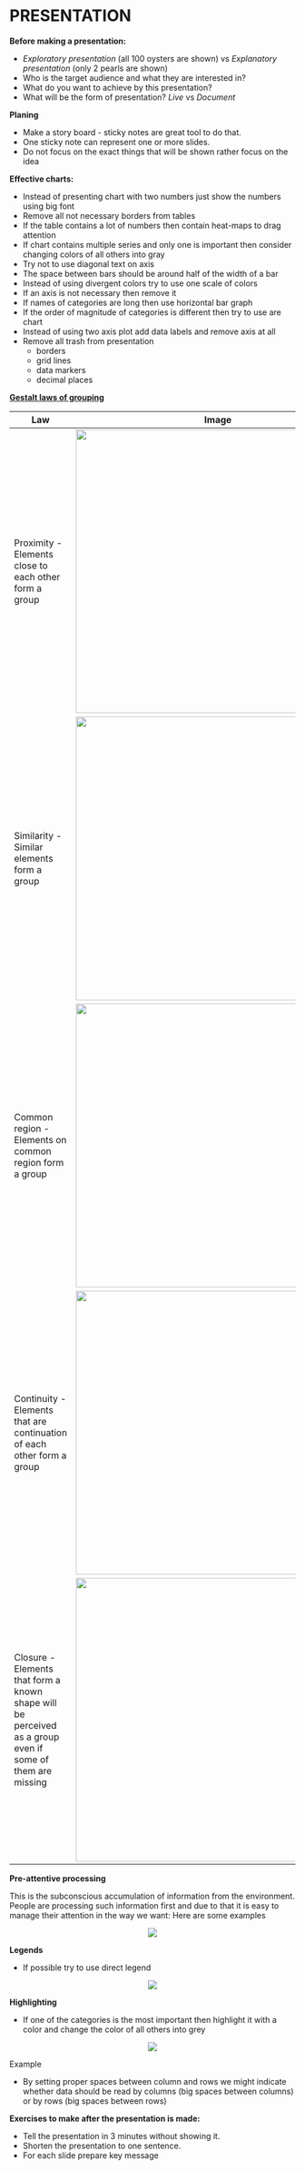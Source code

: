 # PRESENTATION

**Before making a presentation:**

- *Exploratory presentation* (all 100 oysters are shown) vs *Explanatory presentation* (only 2 pearls are shown)
- Who is the target audience and what they are interested in?
- What do you want to achieve by this presentation?
- What will be the form of presentation? *Live* vs *Document*

**Planing**
- Make a story board - sticky notes are great tool to do that.
- One sticky note can represent one or more slides.
- Do not focus on the exact things that will be shown rather focus on the idea

**Effective charts:**
- Instead of presenting chart with two numbers just show the numbers using big font
- Remove all not necessary borders from tables
- If the table contains a lot of numbers then contain heat-maps to drag attention
- If chart contains multiple series and only one is important then consider changing colors of all others into gray
- Try not to use diagonal text on axis
- The space between bars should be around half of the width of a bar
- Instead of using divergent colors try to use one scale of colors
- If an axis is not necessary then remove it
- If names of categories are long then use horizontal bar graph
- If the order of magnitude of categories is different then try to use are chart
- Instead of using two axis plot add data labels and remove axis at all
- Remove all trash from presentation
	- borders
	- grid lines
	- data markers
	- decimal places

 **[Gestalt laws of grouping](https://en.wikipedia.org/wiki/Principles_of_grouping)**


<table>
<thead>
	<tr>
		<th>Law</th>
		<th>Image</th>
	</tr>
</thead>
<tbody>
	<tr>
		<td>Proximity - Elements close to each other form a group</td>
		<td><img src="https://uploads.toptal.io/blog/image/125751/toptal-blog-image-1522045543251-5aab914f146872587eaadc733b640512.png" width="500"/></td>
	</tr>
	<tr>
		<td>Similarity - Similar elements form a group</td>
		<td><img src="https://uploads.toptal.io/blog/image/125748/toptal-blog-image-1522045521325-bdf8cf6d811519a60d995d009599494e.png" width="500"/></td>
	</tr>
	<tr>
		<td>Common region - Elements on common region form a group</td>
		<td><img src="https://miro.medium.com/max/1000/1*TETGzKED0Yh9_O0Y2TWl6A.png" width="500"/></td>
	</tr>
	<tr>
		<td>Continuity - Elements that are continuation of each other form a group</td>
		<td><img src="https://s3-us-west-2.amazonaws.com/courses-images-archive-read-only/wp-content/uploads/sites/902/2015/02/23224746/CNX_Psych_05_06_Continuity.jpg" width="500"/></td>
	</tr>
	<tr>
		<td>Closure - Elements that form a known shape will be perceived as a group even if some of them are missing</td>
		<td><img src="https://s3-us-west-2.amazonaws.com/courses-images-archive-read-only/wp-content/uploads/sites/902/2015/02/23224747/CNX_Psych_05_06_Closure.jpg" width="500"/></td>
	</tr>
</tbody>
</table>

**Pre-attentive processing** 

This is the subconscious accumulation of information from the environment. People are processing such information first and due to that it is easy to manage their attention in the way we want: Here are some examples

<p align="center">
<img src="https://miro.medium.com/max/1400/1*3HMzLiq82OokIXkFx8QEug.png">
</p>

**Legends**

* If possible try to use direct legend

<p align="center">
<img src="https://www.goodly.co.in/wp-content/uploads/2015/08/How-to-Add-Legends-to-the-Chart-5.png">
</p>

**Highlighting**

* If one of the categories is the most important then highlight it with a color and change the color of all others into grey

<p align="center">
<img src="https://exceloffthegrid.com/wp-content/uploads/2017/03/Automatically-update-bar-chart-final.png">
</p>



Example 
* By setting proper spaces between column and rows we might indicate whether data should be read by columns (big spaces between columns) or by rows (big spaces between rows)


**Exercises to make after the presentation is made:**

- Tell the presentation in 3 minutes without showing it.
- Shorten the presentation to one sentence.
- For each slide prepare key message


 
